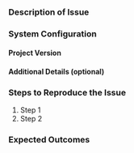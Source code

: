 <!-- Please fill out the below template as best you can.
-------------------------------------------------------->

### Description of Issue
<!-- Describe the issue as best you can. Screenshots, logs, and stack traces can be very helpful! -->

### System Configuration
#### Project Version

#### Additional Details (optional)

### Steps to Reproduce the Issue
1. Step 1
1. Step 2

### Expected Outcomes
<!--
- Links can be styled as buttons
- Disabled links behave the same as disabled buttons
-->
